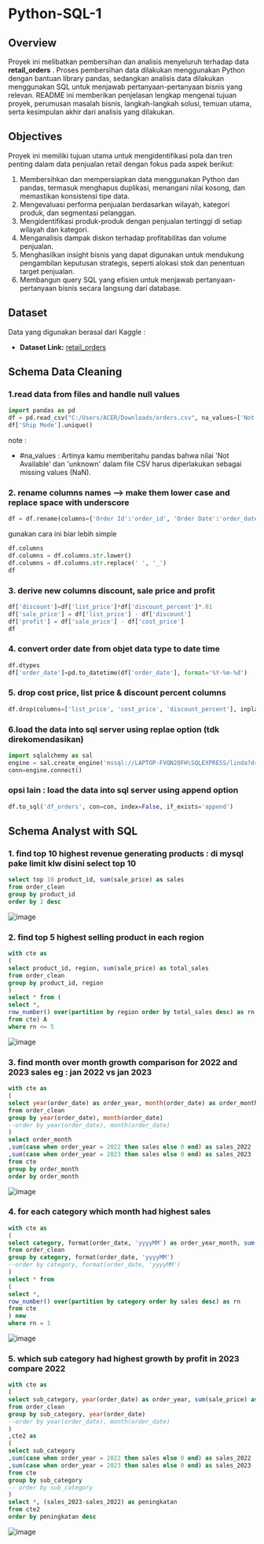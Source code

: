 # Python-SQL-1

## Overview
Proyek ini melibatkan pembersihan dan analisis menyeluruh terhadap data **retail_orders** . Proses pembersihan data dilakukan menggunakan Python dengan bantuan library pandas, sedangkan analisis data dilakukan menggunakan SQL untuk menjawab pertanyaan-pertanyaan bisnis yang relevan. README ini memberikan penjelasan lengkap mengenai tujuan proyek, perumusan masalah bisnis, langkah-langkah solusi, temuan utama, serta kesimpulan akhir dari analisis yang dilakukan.

## Objectives
Proyek ini memiliki tujuan utama untuk mengidentifikasi pola dan tren penting dalam data penjualan retail dengan fokus pada aspek berikut:
1. Membersihkan dan mempersiapkan data menggunakan Python dan pandas, termasuk menghapus duplikasi, menangani nilai kosong, dan memastikan konsistensi tipe data.
2. Mengevaluasi performa penjualan berdasarkan wilayah, kategori produk, dan segmentasi pelanggan.
3. Mengidentifikasi produk-produk dengan penjualan tertinggi di setiap wilayah dan kategori.
4. Menganalisis dampak diskon terhadap profitabilitas dan volume penjualan.
5. Menghasilkan insight bisnis yang dapat digunakan untuk mendukung pengambilan keputusan strategis, seperti alokasi stok dan penentuan target penjualan.
6. Membangun query SQL yang efisien untuk menjawab pertanyaan-pertanyaan bisnis secara langsung dari database.

## Dataset
Data yang digunakan berasal dari Kaggle :

- **Dataset Link:** [retail_orders](https://www.kaggle.com/datasets/ankitbansal06/retail-orders)

## Schema Data Cleaning

### 1.read data from files and handle null values
```python
import pandas as pd
df = pd.read_csv("C:/Users/ACER/Downloads/orders.csv", na_values=['Not Available', 'unknown', 'nan'])
df['Ship Mode'].unique()
```

note : 
- #na_values : Artinya kamu memberitahu pandas bahwa nilai 'Not Available' dan 'unknown' dalam file CSV harus diperlakukan sebagai missing values (NaN).

### 2. rename columns names --> make them lower case and replace space with underscore 
```python
df = df.rename(columns={'Order Id':'order_id', 'Order Date':'order_date', 'Ship Mode':'ship_mode', 'Segment':'segment', 'Country':'country', 'City':'city', 'State':'state', 'Postal Code':'postal_code', 'Region':'region', 'Category':'category', 'Sub Category':'sub_category', 'Product Id':'product_id', 'cost price':'cost_price', 'List Price':'list_price', 'Quantity':'quantity', 'Discount Percent':'discount_percent'})
```

gunakan cara ini biar lebih simple

```python
df.columns 
df.columns = df.columns.str.lower()
df.columns = df.columns.str.replace(' ', '_')
df
```

### 3. derive new columns discount, sale price and profit
```python
df['discount']=df['list_price']*df['discount_percent']*.01
df['sale_price'] = df['list_price'] - df['discount']
df['profit'] = df['sale_price'] - df['cost_price']
df
```

### 4. convert order date from objet data type to date time
```python
df.dtypes
df['order_date']=pd.to_datetime(df['order_date'], format='%Y-%m-%d')
```

### 5. drop cost price, list price & discount percent columns
```python
df.drop(columns=['list_price', 'cost_price', 'discount_percent'], inplace=True)
```

### 6.load the data into sql server using replae option (tdk direkomendasikan)
```python
import sqlalchemy as sal
engine = sal.create_engine('mssql://LAPTOP-FVQN2OFH\SQLEXPRESS/linda?driver=ODBC+DRIVER+17+FOR+SQL+SERVER')
conn=engine.connect()
```

### opsi lain : load the data into sql server using append option
```python
df.to_sql('df_orders', con=con, index=False, if_exists='append')
```

## Schema Analyst with SQL

### 1. find top 10 highest revenue generating products : di mysql pake limit klw disini select top 10
```sql
select top 10 product_id, sum(sale_price) as sales
from order_clean
group by product_id
order by 2 desc
```
![image](https://github.com/user-attachments/assets/baacb629-6f45-40aa-8d58-787d3f218a78)

### 2. find top 5 highest selling product in each region
```sql
with cte as
(
select product_id, region, sum(sale_price) as total_sales
from order_clean
group by product_id, region
)
select * from (
select *,
row_number() over(partition by region order by total_sales desc) as rn
from cte) A
where rn <= 5
```
![image](https://github.com/user-attachments/assets/c2de5a70-2534-4062-a5eb-dd2ba01eca82)

### 3. find month over month growth comparison for 2022 and 2023 sales eg : jan 2022 vs jan 2023
```sql
with cte as
(
select year(order_date) as order_year, month(order_date) as order_month, sum(sale_price) as sales
from order_clean
group by year(order_date), month(order_date)
--order by year(order_date), month(order_date)
)
select order_month
,sum(case when order_year = 2022 then sales else 0 end) as sales_2022
,sum(case when order_year = 2023 then sales else 0 end) as sales_2023
from cte
group by order_month
order by order_month
```
![image](https://github.com/user-attachments/assets/8b39e5e9-1c56-411f-b306-27f600f8813c)


### 4. for each category which month had highest sales
```sql
with cte as 
(
select category, format(order_date, 'yyyyMM') as order_year_month, sum(sale_price) as sales
from order_clean
group by category, format(order_date, 'yyyyMM')
--order by category, format(order_date, 'yyyyMM')
)
select * from
(
select *,
row_number() over(partition by category order by sales desc) as rn
from cte
) new
where rn = 1
```
![image](https://github.com/user-attachments/assets/c05c69b3-093a-428b-a030-2b143a02b6af)


### 5. which sub category had highest growth by profit in 2023 compare 2022
```sql
with cte as
(
select sub_category, year(order_date) as order_year, sum(sale_price) as sales
from order_clean
group by sub_category, year(order_date)
--order by year(order_date), month(order_date)
)
,cte2 as
(
select sub_category
,sum(case when order_year = 2022 then sales else 0 end) as sales_2022
,sum(case when order_year = 2023 then sales else 0 end) as sales_2023
from cte
group by sub_category
-- order by sub_category
)
select *, (sales_2023-sales_2022) as peningkatan
from cte2
order by peningkatan desc
```

![image](https://github.com/user-attachments/assets/d02b6c32-bcec-4ead-944a-bcd69cbc4f8b)
